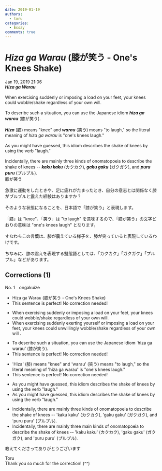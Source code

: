 ```yaml
---
date: 2019-01-19
authors:
  - toru
categories:
  - Essay
comments: true
---
```


# <strong><em>Hiza ga Warau</strong></em> (膝が笑う - One's Knees Shake)
<div class="date">Jan 19, 2019 21:06</div>
<div id="post"><div id="body_show_ori">
<strong><em>Hiza ga Warau</strong></em><br/><br/>When exercising suddenly or imposing a load on your feet, your knees could wobble/shake regardless of your own will.<br/><br/>To describe such a situation, you can use the Japanese idiom <strong><em>hiza ga warau</em></strong> (膝が笑う).<br/><br/><strong><em>Hiza</em></strong> (膝) means "knee" and <strong><em>warau</em></strong> (笑う) means "to laugh," so the literal meaning of <em>hiza ga warau</em> is "one's knees laugh."<br/><br/>As you might have guessed, this idiom describes the shake of knees by using the verb "laugh."<br/><br/>Incidentally, there are mainly three kinds of onomatopoeia to describe the shake of knees -- <strong><em>kaku kaku</em></strong> (カクカク), <strong><em>gaku gaku</em></strong> (ガクガク), and <strong><em>puru puru</em></strong> (プルプル).
</div></div>

<!-- more -->

<div id="post_ja"><div id="body_show_mo">
膝が笑う<br/><br/>急激に運動をしたときや、足に疲れがたまったとき、自分の意志とは関係なく膝がブルブルと震えた経験はありますか？<br/><br/>そのような状態になることを、日本語で「膝が笑う」と表現します。<br/><br/>「膝」は "knee"、「笑う」は "to laugh" を意味するので、「膝が笑う」の文字どおりの意味は "one's knees laugh" となります。<br/><br/>すなわちこの言葉は、膝が震えている様子を、膝が笑っていると表現しているわけです。<br/><br/>ちなみに、膝の震えを表現する擬態語としては、「カクカク」「ガクガク」「プルプル」などがあります。
</div></div>

## Corrections (1)
<div id="block"><div class="first_name"> No. 1　<span class="just_name">ongakuize</span></div><div id="block2">
<ul class="correction_field">
<li class="incorrect">Hiza ga Warau (膝が笑う - One's Knees Shake)</li>
<li class="corrected perfect">This sentence is perfect! No correction needed!</li>
</ul>
<ul class="correction_field">
<li class="incorrect">When exercising suddenly or imposing a load on your feet, your knees could wobble/shake regardless of your own will.</li>
<li class="corrected correct">
When <span class="sline">exercising suddenly</span><span class="f_blue"> exerting yourself </span>or imposing a load on your feet, your knees could <span class="f_blue">unwillingly</span> wobble/shake <span class="sline">regardless of your own will </span>.
</li>
</ul>
<ul class="correction_field">
<li class="incorrect">To describe such a situation, you can use the Japanese idiom 'hiza ga warau' (膝が笑う).</li>
<li class="corrected perfect">This sentence is perfect! No correction needed!</li>
</ul>
<ul class="correction_field">
<li class="incorrect">'Hiza' (膝) means "knee" and 'warau' (笑う) means "to laugh," so the literal meaning of 'hiza ga warau' is "one's knees laugh."</li>
<li class="corrected perfect">This sentence is perfect! No correction needed!</li>
</ul>
<ul class="correction_field">
<li class="incorrect">As you might have guessed, this idiom describes the shake of knees by using the verb "laugh."</li>
<li class="corrected correct">
As you might have guessed, this idiom describes the shake of knees <span class="sline">by</span> using the verb "laugh."
</li>
</ul>
<ul class="correction_field">
<li class="incorrect">Incidentally, there are mainly three kinds of onomatopoeia to describe the shake of knees -- 'kaku kaku' (カクカク), 'gaku gaku' (ガクガク), and 'puru puru' (プルプル).</li>
<li class="corrected correct">
Incidentally, there are <span class="sline">mainly</span> three <span class="f_blue">main</span> kinds of onomatopoeia to describe the shake of knees -- 'kaku kaku' (カクカク), 'gaku gaku' (ガクガク), and 'puru puru' (プルプル).
</li>
</ul>
<p class="comment_small">
 教えてくださってありがとうございます
</p>

</div><div class="name"><span class="just_name">Toru</span><br>
Thank you so much for the correction! (^^)
</div>
</div>
